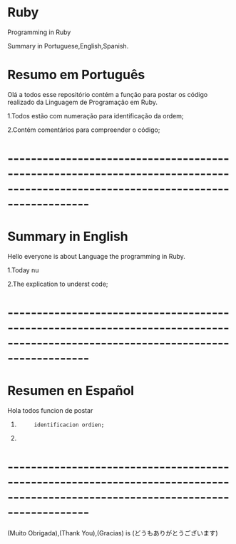 # Ruby
Programming  in Ruby 


Summary in Portuguese,English,Spanish.

# Resumo em Português
Olá a todos esse repositório contém a função para postar os código realizado da Linguagem de Programação em Ruby.

1.Todos estão com numeração para identificação da ordem;

2.Contém comentários para compreender o código;
# --------------------------------------------------------------------------------------------------------------------------------
# Summary in English
Hello everyone is about Language the programming in Ruby.

1.Today  nu     

2.The explication to underst code;
           
# --------------------------------------------------------------------------------------------------------------------------------
# Resumen en Español
Hola todos     funcion de postar 
1.          identificacion ordien;
2.                                                                                            
# --------------------------------------------------------------------------------------------------------------------------------
(Muito Obrigada),(Thank You),(Gracias) is (どうもありがとうございます)
